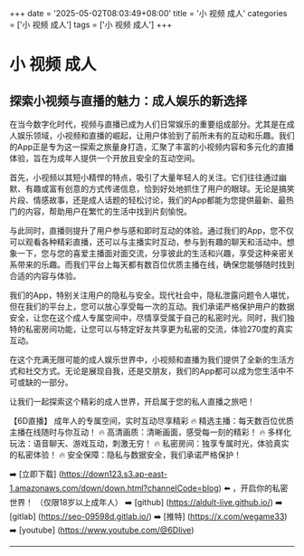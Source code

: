 +++
date = '2025-05-02T08:03:49+08:00'
title = '小 视频 成人'
categories = ['小 视频 成人']
tags = ['小 视频 成人']
+++

# 小 视频 成人

## 探索小视频与直播的魅力：成人娱乐的新选择

在当今数字化时代，视频与直播已成为人们日常娱乐的重要组成部分。尤其是在成人娱乐领域，小视频和直播的崛起，让用户体验到了前所未有的互动和乐趣。我们的App正是专为这一探索之旅量身打造，汇聚了丰富的小视频内容和多元化的直播体验，旨在为成年人提供一个开放且安全的互动空间。

首先，小视频以其短小精悍的特点，吸引了大量年轻人的关注。它们往往通过幽默、有趣或富有创意的方式传递信息，恰到好处地抓住了用户的眼球。无论是搞笑片段、情感故事，还是成人话题的轻松讨论，我们的App都能为您提供最新、最热门的内容，帮助用户在繁忙的生活中找到片刻愉悦。

与此同时，直播则提升了用户参与感和即时互动的体验。通过我们的App，您不仅可以观看各种精彩直播，还可以与主播实时互动，参与到有趣的聊天和活动中。想象一下，您与您的喜爱主播面对面交流，分享彼此的生活和兴趣，享受这种亲密关系带来的乐趣。而我们平台上每天都有数百位优质主播在线，确保您能够随时找到合适的内容与体验。

我们的App，特别关注用户的隐私与安全。现代社会中，隐私泄露问题令人堪忧，但在我们的平台上，您可以放心享受每一次的互动。我们承诺严格保护用户的数据安全，让您在这个成人专属空间中，尽情享受属于自己的私密时光。同时，我们独特的私密房间功能，让您可以与特定好友共享更为私密的交流，体验270度的真实互动。

在这个充满无限可能的成人娱乐世界中，小视频和直播为我们提供了全新的生活方式和社交方式。无论是展现自我，还是交朋友，我们的App都可以成为您生活中不可或缺的一部分。

让我们一起探索这个精彩的成人世界，开启属于您的私人直播之旅吧！ 

【6D直播】
成年人的专属空间，实时互动尽享精彩
🔥 精选主播：每天数百位优质主播在线随时与你互动！
🔥 高清画质：清晰画面，感受每一刻的精彩！
🔥 多样化玩法：语音聊天、游戏互动，刺激无穷！
🔥 私密房间：独享专属时光，体验真实的私密体验！
🔥 安全保障：隐私与数据安全，我们承诺严格保护！

➡️ [立即下载] (https://down123.s3.ap-east-1.amazonaws.com/down/down.html?channelCode=blog) ⬅️ ，开启你的私密世界！ （仅限18岁以上成年人）
➡️ [github] (https://aldult-live.github.io/)
➡️ [gitlab] (https://seo-09598d.gitlab.io/)
➡️ [推特] (https://x.com/wegame33)
➡️ [youtube] (https://www.youtube.com/@6Dlive)

---
